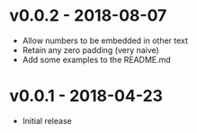 # v0.0.2 - 2018-08-07
- Allow numbers to be embedded in other text
- Retain any zero padding (very naive)
- Add some examples to the README.md

# v0.0.1 - 2018-04-23
- Initial release
